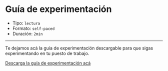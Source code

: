 # Guía de experimentación

* Tipo: `lectura`
* Formato: `self-paced`
* Duración: `2min`

***

Te dejamos acá la guía de experimentación descargable para que sigas
experimentando en tu puesto de trabajo.

[Descarga la guía de experimentación acá](https://drive.google.com/file/d/19o6TkKxpUbkxjfI2oEJf_7hkX7lO3eSp/view?usp=sharing)
